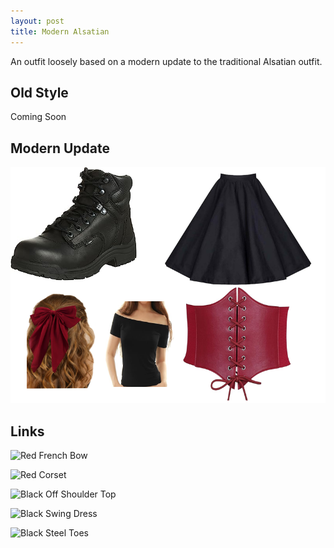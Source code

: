 ```yaml
---
layout: post
title: Modern Alsatian
---
```

An outfit loosely based on a modern update to the traditional Alsatian outfit.

## Old Style
Coming Soon

## Modern Update
![Modern Alsatian](https://github.com/LWFlouisa/PinPalette/blob/main/References/CompleteOutfit.png?raw=true)

## Links
![Red French Bow](https://www.amazon.com/Ribbons-Oversized-Barrettes-Aesthetic-Accessories/dp/B0C1YXTWSP/ref=sr_1_35?crid=14DTFS3RQJAFN&keywords=red+french+bow&qid=1698017018&sprefix=red+french+bow%2Caps%2C95&sr=8-35)

![Red Corset](https://www.amazon.com/Corset-Elastic-Waspie-Dresses-4-7inch/dp/B07YFVCQ4R/ref=sr_1_6?crid=WMAVSP7Z9SU0&keywords=black%2Bcorset&qid=1698016744&sprefix=black%2Bcorsette%2Caps%2C92&sr=8-6&th=1)

![Black Off Shoulder Top](https://www.amazon.com/Allegra-Womens-Shoulder-Christmas-Black/dp/B01E4DLGGA/ref=sr_1_26?crid=2U6HFIC1YQWIA&keywords=black+off+shoulder+tee&qid=1698017305&sprefix=black+off+shoulder+tee%2Caps%2C94&sr=8-26)

![Black Swing Dress](https://www.amazon.com/Killreal-Womens-Casual-Waisted-XXXX-Large/dp/B06XQ4BPB7/ref=sr_1_5?crid=2XK9KDTQR9B0J&keywords=black+poodle+skirt&qid=1698016697&sprefix=black+poodle+skirt%2Caps%2C90&sr=8-5)

![Black Steel Toes](https://www.amazon.com/Timberland-Womens-72399-Titan-Safety-Toe/dp/B000XRB5BS/ref=sr_1_29?keywords=steel+toe+boots+black&qid=1698016583&sr=8-29)
